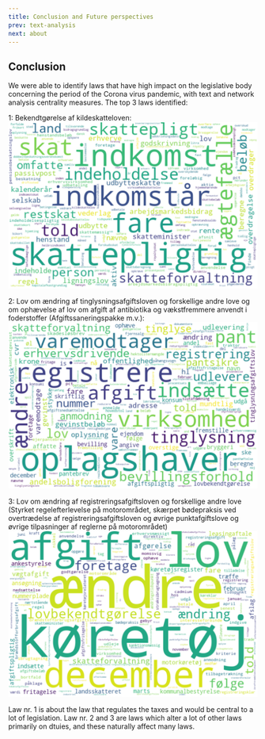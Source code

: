 ```yaml
---
title: Conclusion and Future perspectives
prev: text-analysis
next: about
---
```

## Conclusion
We were able to identify laws that have high impact on the legislative body concerning the period of the Corona virus pandemic, with text and network analysis centrality measures.
The top 3 laws identified:

1: Bekendtgørelse af kildeskatteloven:
![Wordcloud|100%](/images/168178.png)


2: Lov om ændring af tinglysningsafgiftsloven og forskellige andre love og om ophævelse af lov om afgift af antibiotika og vækstfremmere anvendt i foderstoffer (Afgiftssaneringspakke m.v.):
![Wordcloud|100%](/images/206304.png)


3: Lov om ændring af registreringsafgiftsloven og forskellige andre love (Styrket regelefterlevelse på motorområdet, skærpet bødepraksis ved overtrædelse af registreringsafgiftsloven og øvrige punktafgiftslove og øvrige tilpasninger af reglerne på motorområdet)
![Wordcloud|100%](/images/211184.png)

Law nr. 1 is about the law that regulates the taxes and would be central to a lot of legislation.
Law nr. 2 and 3 are laws which alter a lot of other laws primarily on dtuies, and these naturally affect many laws.
